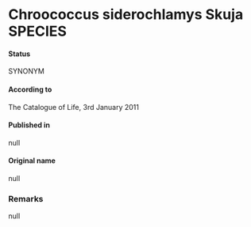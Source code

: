 # Chroococcus siderochlamys Skuja SPECIES

#### Status
SYNONYM

#### According to
The Catalogue of Life, 3rd January 2011

#### Published in
null

#### Original name
null

### Remarks
null